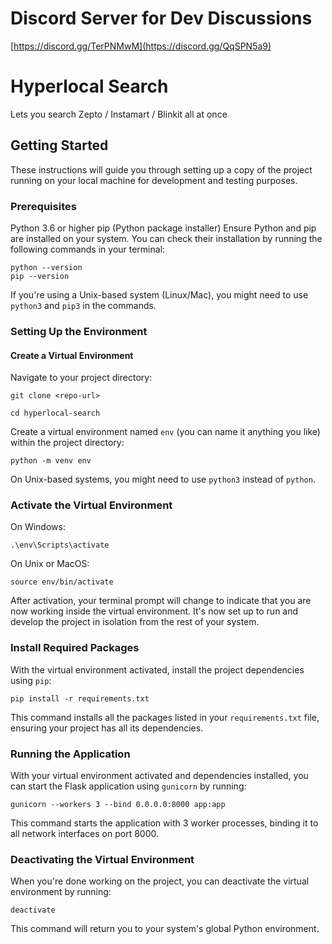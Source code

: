 # Discord Server for Dev Discussions

[https://discord.gg/TerPNMwM](https://discord.gg/QqSPN5a9)

# Hyperlocal Search

Lets you search Zepto / Instamart / Blinkit all at once

## Getting Started

These instructions will guide you through setting up a copy of the project running on your local machine for development and testing purposes.

### Prerequisites

Python 3.6 or higher
pip (Python package installer)
Ensure Python and pip are installed on your system. You can check their installation by running the following commands in your terminal:

```
python --version
pip --version
```

If you're using a Unix-based system (Linux/Mac), you might need to use `python3` and `pip3` in the commands.

### Setting Up the Environment

#### Create a Virtual Environment

Navigate to your project directory:


```
git clone <repo-url>

cd hyperlocal-search
```

Create a virtual environment named `env` (you can name it anything you like) within the project directory:

```
python -m venv env
```

On Unix-based systems, you might need to use `python3` instead of `python`.

### Activate the Virtual Environment

On Windows:

```
.\env\Scripts\activate
```

On Unix or MacOS:

```
source env/bin/activate
```

After activation, your terminal prompt will change to indicate that you are now working inside the virtual environment. It's now set up to run and develop the project in isolation from the rest of your system.

### Install Required Packages

With the virtual environment activated, install the project dependencies using `pip`:

```
pip install -r requirements.txt
```

This command installs all the packages listed in your `requirements.txt` file, ensuring your project has all its dependencies.

### Running the Application

With your virtual environment activated and dependencies installed, you can start the Flask application using `gunicorn` by running:

```
gunicorn --workers 3 --bind 0.0.0.0:8000 app:app
```

This command starts the application with 3 worker processes, binding it to all network interfaces on port 8000.

### Deactivating the Virtual Environment

When you're done working on the project, you can deactivate the virtual environment by running:

```
deactivate
```

This command will return you to your system's global Python environment.
